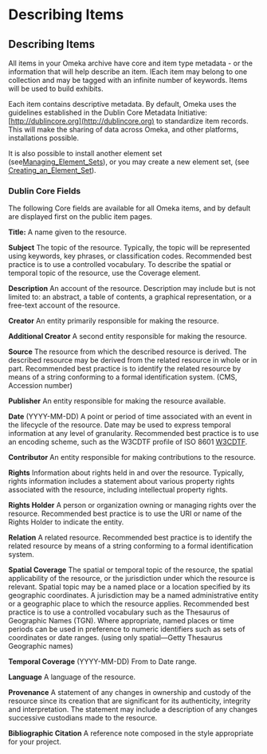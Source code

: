 
Describing Items
================

Describing Items
--------------------------------------------------------

All items in your Omeka archive have core and item type metadata - or the information that will help describe an item. IEach item may belong to one collection and may be tagged with an infinite number of keywords. Items will be used to build exhibits.

Each item contains descriptive metadata. By default, Omeka uses the guidelines established in the Dublin Core Metadata Initiative:[http://dublincore.org](http://dublincore.org) to standardize item records. This will make the sharing of data across Omeka, and other platforms, installations possible.

It is also possible to install another element set (see[Managing_Element_Sets](../Managing_Element_Sets.md)), or you may create a new element set, (see
[Creating_an_Element_Set](Creating_an_Element_Set.md)).

### Dublin Core Fields

The following Core fields are available for all Omeka items, and by default are displayed first on the public item pages.

**Title:** A name given to the resource.

**Subject** The topic of the resource. Typically, the topic will be represented using keywords, key phrases, or classification codes. Recommended best practice is to use a controlled vocabulary. To describe the spatial or temporal topic of the resource, use the Coverage element.

**Description** An account of the resource. Description may include but is not limited to: an abstract, a table of contents, a graphical representation, or a free-text account of the resource.

**Creator** An entity primarily responsible for making the resource.

**Additional Creator** A second entity responsible for making the resource.

**Source** The resource from which the described resource is derived. The described resource may be derived from the related resource in whole or in part. Recommended best practice is to identify the related resource by means of a string conforming to a formal identification system. (CMS, Accession number)

**Publisher** An entity responsible for making the resource available.

**Date** (YYYY-MM-DD) A point or period of time associated with an event in the lifecycle of the resource. Date may be used to express temporal information at any level of granularity. Recommended best practice is to use an encoding scheme, such as the W3CDTF profile of ISO 8601
[W3CDTF](http://www.w3.org/TR/NOTE-datetime).

**Contributor** An entity responsible for making contributions to the resource.

**Rights** Information about rights held in and over the resource. Typically, rights information includes a statement about various property rights associated with the resource, including intellectual property rights.

**Rights Holder** A person or organization owning or managing rights over the resource. Recommended best practice is to use the URI or name of the Rights Holder to indicate the entity.

**Relation** A related resource. Recommended best practice is to identify the related resource by means of a string conforming to a formal identification system.

**Spatial Coverage** The spatial or temporal topic of the resource, the spatial applicability of the resource, or the jurisdiction under which the resource is relevant. Spatial topic may be a named place or a location specified by its geographic coordinates. A jurisdiction may be a named administrative entity or a geographic place to which the resource applies. Recommended best practice is to use a controlled vocabulary such as the Thesaurus of Geographic Names (TGN). Where appropriate, named places or time periods can be used in preference to numeric identifiers such as sets of coordinates or date ranges. (using only spatial—Getty Thesaurus Geographic names)

**Temporal Coverage** (YYYY-MM-DD) From to Date range.

**Language** A language of the resource.

**Provenance** A statement of any changes in ownership and custody of the resource since its creation that are significant for its authenticity, integrity and interpretation. The statement may include a description of any changes successive custodians made to the resource.

**Bibliographic Citation** A reference note composed in the style appropriate for your project.